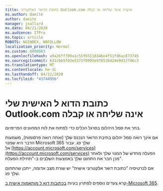 ```yaml
---
title: כתובת הדואר האלקטרוני Outlook.com אישית אינה שליחה או קבלה
ms.author: daeite
author: daeite
manager: joallard
ms.date: 04/21/2020
ms.audience: ITPro
ms.topic: article
ROBOTS: NOINDEX, NOFOLLOW
localization_priority: Normal
ms.custom: 8000083
ms.openlocfilehash: a9a26ff709a1c55f65118346e4f51fd6ac873745
ms.sourcegitcommit: 631cbb5f03e5371f0995e976536d24e9d13746c3
ms.translationtype: MT
ms.contentlocale: he-IL
ms.lasthandoff: 04/22/2020
ms.locfileid: "43744956"
---
```

# <a name="my-personalized-outlookcom-email-address-isnt-sending-or-receiving"></a>כתובת הדוא ל האישית שלי Outlook.com אינה שליחה או קבלה

בחר את סמל היהלום בסרגל הכלים כדי לפתוח את לוח המחוונים הפרימיום.

אם אינך רואה סמל יהלום בתיבת הדואר הנכנס שלך (ואתה רואה פרסומות), משמעות הדבר היא שמנוי Microsoft 365 שלך פג. עבור אל [https://account.microsoft.com/services](https://account.microsoft.com/services) הפעלה מחדש של המנוי שלך ולאחר מכן חבר את התחום שלך באמצעות השלבים ב-"תחילת הפעלת".

אם לכרטיסיה "כתובת דואר אלקטרוני אישית" יש שורת מצב אדומה, ייתכן שהתחום שלך פג.

קרא צעדים נוספים לפתרון בעיות [בכתובות דוא ל מותאמות אישית ב-Microsoft 365](https://support.office.com/article/75416a58-b225-4c02-8c07-8979403b427b?wt.mc_id=Office_Outlook_com_Alchemy).